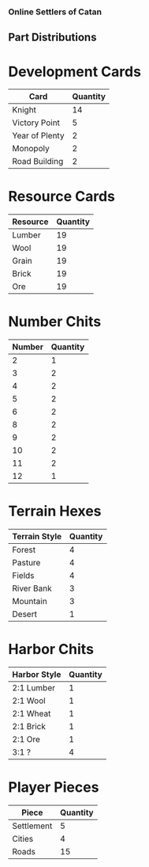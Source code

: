 ### Online Settlers of Catan

## Part Distributions

# Development Cards
Card|Quantity
----|----
Knight|14
Victory Point|5
Year of Plenty|2
Monopoly|2
Road Building|2

# Resource Cards
Resource|Quantity
----|----
Lumber|19
Wool|19
Grain|19
Brick|19
Ore|19


# Number Chits
Number|Quantity
----|----
2|1
3|2
4|2
5|2
6|2
8|2
9|2
10|2
11|2
12|1

# Terrain Hexes
Terrain Style|Quantity
----|----
Forest|4
Pasture|4
Fields|4
River Bank|3
Mountain|3
Desert|1

# Harbor Chits
Harbor Style|Quantity
----|----
2:1 Lumber|1
2:1 Wool|1
2:1 Wheat|1
2:1 Brick|1
2:1 Ore|1
3:1 ?|4

# Player Pieces
Piece|Quantity
----|----
Settlement|5
Cities|4
Roads|15

